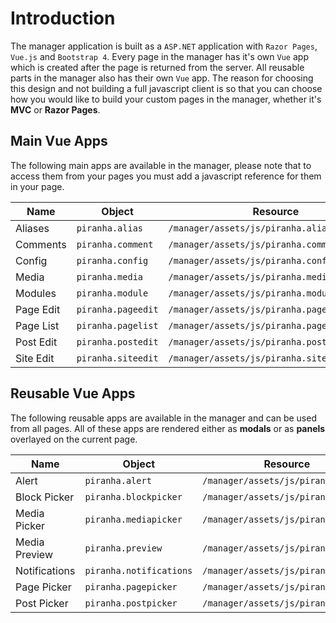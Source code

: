 # Introduction

The manager application is built as a `ASP.NET` application with `Razor Pages`, `Vue.js` and `Bootstrap 4`. Every page in the manager has it's own `Vue` app which is created after the page is returned from the server. All reusable parts in the manager also has their own `Vue` app. The reason for choosing this design and not building a full javascript client is so that you can choose how you would like to build your custom pages in the manager, whether it's **MVC** or **Razor Pages**.

## Main Vue Apps

The following main apps are available in the manager, please note that to access them from your pages you must add a javascript reference for them in your page.

| Name | Object | Resource |
|------|--------|----------|
| Aliases | `piranha.alias` | `/manager/assets/js/piranha.alias.min.js` |
| Comments | `piranha.comment` | `/manager/assets/js/piranha.comment.min.js` |
| Config | `piranha.config` |  `/manager/assets/js/piranha.config.min.js` |
| Media | `piranha.media` |  `/manager/assets/js/piranha.media.min.js` |
| Modules | `piranha.module` |  `/manager/assets/js/piranha.module.min.js` |
| Page Edit | `piranha.pageedit` |  `/manager/assets/js/piranha.pageedit.min.js` |
| Page List | `piranha.pagelist` |  `/manager/assets/js/piranha.pagelist.min.js` |
| Post Edit | `piranha.postedit` |  `/manager/assets/js/piranha.postedit.min.js` |
| Site Edit | `piranha.siteedit` |  `/manager/assets/js/piranha.siteedit.min.js` |

## Reusable Vue Apps

The following reusable apps are available in the manager and can be used from all pages. All of these apps are rendered either as **modals** or as **panels** overlayed on the current page.

| Name | Object | Resource |
|------|--------|----------|
| Alert | `piranha.alert` | `/manager/assets/js/piranha.min.js` |
| Block Picker | `piranha.blockpicker` | `/manager/assets/js/piranha.min.js` |
| Media Picker | `piranha.mediapicker` | `/manager/assets/js/piranha.min.js` |
| Media Preview | `piranha.preview` | `/manager/assets/js/piranha.min.js` |
| Notifications | `piranha.notifications` | `/manager/assets/js/piranha.min.js` |
| Page Picker | `piranha.pagepicker` | `/manager/assets/js/piranha.min.js` |
| Post Picker | `piranha.postpicker` | `/manager/assets/js/piranha.min.js` |
